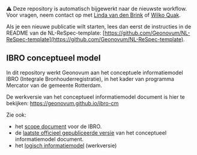 ⚠️ Deze repository is automatisch bijgewerkt naar de nieuwste workflow.
Voor vragen, neem contact op met [Linda van den Brink](mailto:l.vandenbrink@geonovum.nl) of [Wilko Quak](mailto:w.quak@geonovum.nl).

Als je een nieuwe publicatie wilt starten, lees dan eerst de instructies in de README van de NL-ReSpec-template:
[https://github.com/Geonovum/NL-ReSpec-template](https://github.com/Geonovum/NL-ReSpec-template).

## IBRO conceptueel model

In dit repository werkt Geonovum aan het conceptuele informatiemodel IBRO (Integrale Bronhouderregistratie), in het kader van programma Mercator van de gemeente Rotterdam.

De werkversie van het conceptueel informatiemodel document is hier te bekijken: https://geonovum.github.io/ibro-cm

Zie ook:
- het [scope document](https://docs.geostandaarden.nl/ibro/scope/) voor de IBRO. 
- de [laatste officieel gepubliceerde versie](https://docs.geostandaarden.nl/ibro/ibro-cm/) van het conceptueel informatiemodel document.
- het [logisch informatiemodel](https://geonovum.github.io/ibro-lm) (werkversie)
